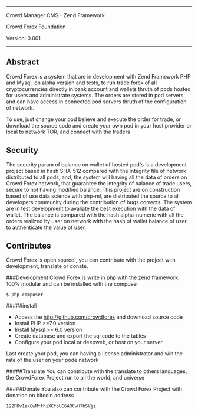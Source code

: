 ---
Crowd Manager CMS - Zend Framework

Crowd Forex Foundation

Version:     0.001

-----

Abstract
--------
Crowd Forex is a system that are in development with Zend Framework PHP and Mysql, on alpha version and tests, to run trade forex of all cryptocurrencies directly in bank account and wallets thruth of pods hosted for users and administrate systems.
The orders are stored in pod servers and can have access in connected pod servers thruth of the configuration of network.

To use, just change your pod believe and execute the order for trade, or download the source code and create your own pod in your host provider or local to network TOR, and connect with the traders

Security
--------
The security param of balance on wallet of hosted pod's  is a development project based in hash SHA-512 compared with the integrity file of network distributed to all pods, and, the system will having all the data of orders on Crowd Forex network, that guarantee the integrity of balance of trade users, secure to not having modified balance.
This project are on construction based of use data science with php-ml, are distributed the source to all developers community during the contribution of bugs corrects.
The system are in test development to avaliate the best execution with the data of wallet.
The balance is compared with the hash alpha-numeric with all the orders realized by user on network with the hash of wallet balance of user to authenticate the value of user. 
 
Contributes
-----------
Crowd Forex is open source!, you can contribute with the project with development, translate or donate.

###Development
Crowd Forex is write in php with the zend framework, 100% modular and can be installed with the composer

    $ php composer 
    
#####install
     
- Access the http://github.com/crowdforex and download source code
- Install PHP >=7.0 version
- Install Mysql >= 6.0 version
- Create database and export the sql code to the tables
- Configure your pod local or deepweb, or host on your server 
     
Last create your pod, you can having a license administrator and win the rate of the user on your pode network

#####Translate
You can contribute with the translate to others languages, the CrowdForex Project run to all the world, and universe


#####Donate
You also can contribute with the Crowd Forex Project with donation on bitcoin address
    
    122PKv1ekCwMffhiXCfoUC6ARCwH7hSVji

